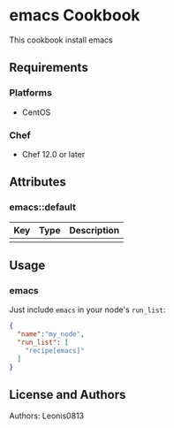 # emacs Cookbook

This cookbook install emacs

## Requirements

### Platforms

- CentOS

### Chef

- Chef 12.0 or later

## Attributes

### emacs::default

|Key |Type|Description|
|----|----|----|
||||

## Usage

### emacs

Just include `emacs` in your node's `run_list`:

```json
{
  "name":"my_node",
  "run_list": [
    "recipe[emacs]"
  ]
}
```

## License and Authors

Authors: Leonis0813
